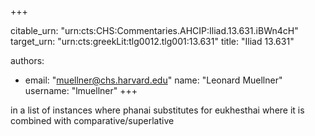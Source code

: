+++


citable_urn: "urn:cts:CHS:Commentaries.AHCIP:Iliad.13.631.iBWn4cH"
target_urn: "urn:cts:greekLit:tlg0012.tlg001:13.631"
title: "Iliad 13.631"

authors:
- email: "muellner@chs.harvard.edu"
  name: "Leonard Muellner"
  username: "lmuellner"
+++

<p>in a list of instances where phanai substitutes for eukhesthai where it is combined with comparative/superlative</p>